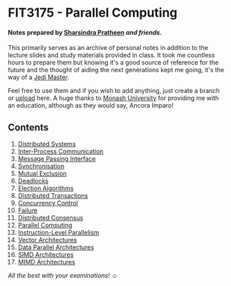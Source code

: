 # FIT3175 - Parallel Computing
#### Notes prepared by [Sharsindra Pratheen](https://www.linkedin.com/in/k-sharsindra-pratheen-92a807193/) _and friends_.

This primarily serves as an archive of personal notes in addition to the lecture slides and study materials provided in class. It took me countless hours to prepare them but knowing it's a good source of reference for the future and the thought of aiding the next generations kept me going, it's the way of a [Jedi Master](https://starwars.fandom.com/wiki/Jedi_Master).

Feel free to use them and if you wish to add anything, just create a branch or [upload](https://github.com/kspra3/FIT3175-Notes/issues/new) here. A huge thanks to [Monash University](http://www.monash.edu) for providing me with an education, although as they would say, Ancora Imparo!

## Contents

1. [Distributed Systems](https://github.com/kspra3/FIT3143-Notes/blob/master/Notes/01%20-%20Distributed%20Systems)
2. [Inter-Process Communication](https://github.com/kspra3/FIT3143-Notes/blob/master/Notes/02%20-%20Inter-Process%20Communication)
3. [Message Passing Interface](https://github.com/kspra3/FIT3143-Notes/blob/master/Notes/03%20-%20Message%20Passing%20Interface)
4. [Synchronisation](https://github.com/kspra3/FIT3143-Notes/blob/master/Notes/04%20-%20Synchronisation)
5. [Mutual Exclusion](https://github.com/kspra3/FIT3143-Notes/blob/master/Notes/05%20-%20Mutual%20Exclusion)
6. [Deadlocks](https://github.com/kspra3/FIT3143-Notes/blob/master/Notes/06%20-%20Deadlocks)
7. [Election Algorithms](https://github.com/kspra3/FIT3143-Notes/blob/master/Notes/07%20-%20Election%20Algorithms)
8. [Distributed Transactions](https://github.com/kspra3/FIT3143-Notes/blob/master/Notes/08%20-%20Distributed%20Transactions)
9. [Concurrency Control](https://github.com/kspra3/FIT3143-Notes/blob/master/Notes/09%20-%20Concurrency%20Control)
10. [Failure](https://github.com/kspra3/FIT3143-Notes/blob/master/Notes/10%20-%20Failure)
11. [Distributed Consensus](https://github.com/kspra3/FIT3143-Notes/blob/master/Notes/11%20-%20Distributed%20Consensus)
12. [Parallel Computing](https://github.com/kspra3/FIT3143-Notes/blob/master/Notes/12%20-%20Parallel%20Computing)
13. [Instruction-Level Parallelism](https://github.com/kspra3/FIT3143-Notes/blob/master/Notes/13%20-%20Instruction-Level%20Parallelism)
14. [Vector Architectures](https://github.com/kspra3/FIT3143-Notes/blob/master/Notes/14%20-%20Vector%20Architectures)
15. [Data Parallel Architectures](https://github.com/kspra3/FIT3143-Notes/blob/master/Notes/15%20-%20Data%20Parallel%20Architectures)
16. [SIMD Architectures](https://github.com/kspra3/FIT3143-Notes/blob/master/Notes/16%20-%20SIMD%20Architectures)
17. [MIMD Architectures](https://github.com/kspra3/FIT3143-Notes/blob/master/Notes/17%20-%20MIMD%20Architectures)

_All the best with your examinations!_ :relaxed:
